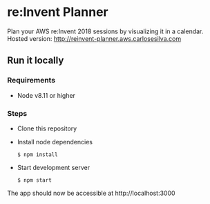 # re:Invent Planner

Plan your AWS re:Invent 2018 sessions by visualizing it in a calendar.
Hosted version: http://reinvent-planner.aws.carlosesilva.com

## Run it locally

### Requirements

- Node v8.11 or higher

### Steps

- Clone this repository
- Install node dependencies

  ```
  $ npm install
  ```

- Start development server

  ```
  $ npm start
  ```

The app should now be accessible at http://localhost:3000